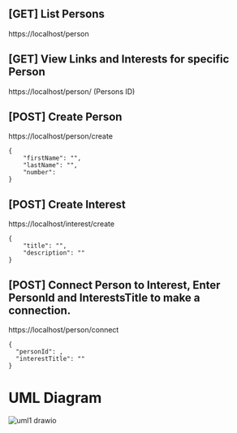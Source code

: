 ## [GET] List Persons
https://localhost/person

## [GET] View Links and Interests for specific Person
https://localhost/person/ (Persons ID)

## [POST] Create Person
https://localhost/person/create
```
{
	"firstName": "",
	"lastName": "",
	"number": 
}
```
## [POST] Create Interest
https://localhost/interest/create
```
{
	"title": "",
	"description": ""
}
```
## [POST] Connect Person to Interest, Enter PersonId and InterestsTitle to make a connection.
https://localhost/person/connect
```
{
  "personId": ,
  "interestTitle": ""
}
```
# UML Diagram

![uml1 drawio](https://github.com/xammax1337/MiniprojektAPI/assets/146171534/b0df70ea-e75e-40ba-b6ef-91bd2a7a9698)

